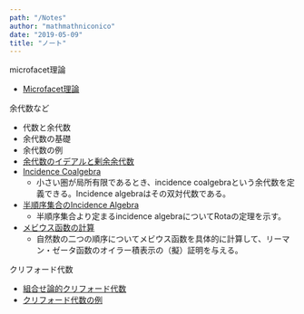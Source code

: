 ```yaml
---
path: "/Notes"
author: "mathmathniconico"
date: "2019-05-09"
title: "ノート"
---
```


microfacet理論
- [Microfacet理論](/Notes/Microfacet)

余代数など

- 代数と余代数
- 余代数の基礎
- 余代数の例
- [余代数のイデアルと剰余余代数](/Notes/QuotientCoalgebra)
- [Incidence Coalgebra](/Notes/IncidenceCoalgebra) 
    - 小さい圏が局所有限であるとき、incidence coalgebraという余代数を定義できる。Incidence algebraはその双対代数である。
- [半順序集合のIncidence Algebra](/Notes/IncidenceAlgebra)
    - 半順序集合より定まるincidence algebraについてRotaの定理を示す。
- [メビウス函数の計算](/Notes/MobiusFunctions)
    - 自然数の二つの順序についてメビウス函数を具体的に計算して、リーマン・ゼータ函数のオイラー積表示の（擬）証明を与える。

クリフォード代数
- [組合せ論的クリフォード代数](/Notes/CombinatorialCliffordAlgebra)
- [クリフォード代数の例](/Notes/CliffordAlgebraExamples)
